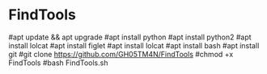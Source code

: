 # FindTools
  #apt update && apt upgrade 
  #apt install python
  #apt install python2
  #apt install lolcat
  #apt install figlet
  #apt install lolcat
  #apt install bash
  #apt install git
  #git clone https://github.com/GH05TM4N/FindTools
  #chmod +x FindTools
  #bash FindTools.sh
